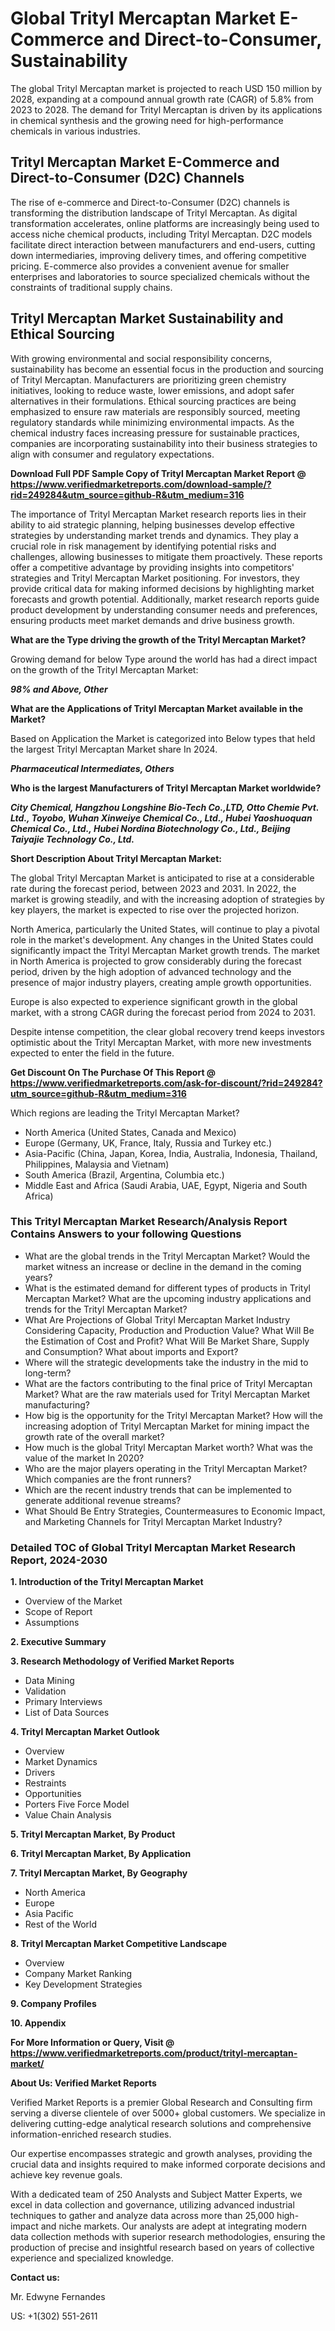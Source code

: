 <h1>Global Trityl Mercaptan Market E-Commerce and Direct-to-Consumer, Sustainability</h1><p class=""><p>The global Trityl Mercaptan market is projected to reach USD 150 million by 2028, expanding at a compound annual growth rate (CAGR) of 5.8% from 2023 to 2028. The demand for Trityl Mercaptan is driven by its applications in chemical synthesis and the growing need for high-performance chemicals in various industries.</p><h2>Trityl Mercaptan Market E-Commerce and Direct-to-Consumer (D2C) Channels</h2><p>The rise of e-commerce and Direct-to-Consumer (D2C) channels is transforming the distribution landscape of Trityl Mercaptan. As digital transformation accelerates, online platforms are increasingly being used to access niche chemical products, including Trityl Mercaptan. D2C models facilitate direct interaction between manufacturers and end-users, cutting down intermediaries, improving delivery times, and offering competitive pricing. E-commerce also provides a convenient avenue for smaller enterprises and laboratories to source specialized chemicals without the constraints of traditional supply chains.</p><h2>Trityl Mercaptan Market Sustainability and Ethical Sourcing</h2><p>With growing environmental and social responsibility concerns, sustainability has become an essential focus in the production and sourcing of Trityl Mercaptan. Manufacturers are prioritizing green chemistry initiatives, looking to reduce waste, lower emissions, and adopt safer alternatives in their formulations. Ethical sourcing practices are being emphasized to ensure raw materials are responsibly sourced, meeting regulatory standards while minimizing environmental impacts. As the chemical industry faces increasing pressure for sustainable practices, companies are incorporating sustainability into their business strategies to align with consumer and regulatory expectations.</p></p><p class=""><strong>Download Full PDF Sample Copy of Trityl Mercaptan Market Report @ <a href="https://www.verifiedmarketreports.com/download-sample/?rid=249284&utm_source=github-R&utm_medium=316" target="_blank">https://www.verifiedmarketreports.com/download-sample/?rid=249284&utm_source=github-R&utm_medium=316</a></strong></p><p>The importance of&nbsp;Trityl Mercaptan Market research reports lies in their ability to aid strategic planning, helping businesses develop effective strategies by understanding market trends and dynamics. They play a crucial role in risk management by identifying potential risks and challenges, allowing businesses to mitigate them proactively. These reports offer a competitive advantage by providing insights into competitors' strategies and Trityl Mercaptan Market positioning. For investors, they provide critical data for making informed decisions by highlighting market forecasts and growth potential. Additionally, market research reports guide product development by understanding consumer needs and preferences, ensuring products meet market demands and drive business growth.</p><p><strong>What are the&nbsp;Type driving the growth of the Trityl Mercaptan Market?</strong></p><p id="" class="">Growing demand for below Type around the world has had a direct impact on the growth of the Trityl Mercaptan Market:</p><p class=""><em><strong>98% and Above, Other</strong></em></p><p class=""><strong>What are the&nbsp;Applications&nbsp;of Trityl Mercaptan Market available in the Market?</strong></p><p id="" class="">Based on Application the Market is categorized into Below types that held the largest Trityl Mercaptan Market share In 2024.</p><p class=""><em><strong>Pharmaceutical Intermediates, Others</strong></em></p><p class=""><strong>Who is the largest Manufacturers of Trityl Mercaptan Market worldwide?</strong></p><p><em><strong>City Chemical, Hangzhou Longshine Bio-Tech Co.,LTD, Otto Chemie Pvt. Ltd., Toyobo, Wuhan Xinweiye Chemical Co., Ltd., Hubei Yaoshuoquan Chemical Co., Ltd., Hubei Nordina Biotechnology Co., Ltd., Beijing Taiyajie Technology Co., Ltd.</strong></em></p><p id="" class=""><strong>Short Description About Trityl Mercaptan Market:</strong></p><p>The global Trityl Mercaptan Market is anticipated to rise at a considerable rate during the forecast period, between 2023 and 2031. In 2022, the market is growing steadily, and with the increasing adoption of strategies by key players, the market is expected to rise over the projected horizon.</p><p>North America, particularly the United States, will continue to play a pivotal role in the market's development. Any changes in the United States could significantly impact the Trityl Mercaptan Market growth trends. The market in North America is projected to grow considerably during the forecast period, driven by the high adoption of advanced technology and the presence of major industry players, creating ample growth opportunities.</p><p>Europe is also expected to experience significant growth in the global market, with a strong CAGR during the forecast period from 2024 to 2031.</p><p>Despite intense competition, the clear global recovery trend keeps investors optimistic about the Trityl Mercaptan Market, with more new investments expected to enter the field in the future.</p><p id="" class=""><strong>Get Discount On The Purchase Of This Report @ <a href="https://www.verifiedmarketreports.com/ask-for-discount/?rid=249284?utm_source=github-R&utm_medium=316" target="_blank">https://www.verifiedmarketreports.com/ask-for-discount/?rid=249284?utm_source=github-R&utm_medium=316</a></strong></p><p class="">Which regions are leading the Trityl Mercaptan Market?</p><ul><li>North America (United States, Canada and Mexico)</li><li>Europe (Germany, UK, France, Italy, Russia and Turkey etc.)</li><li>Asia-Pacific (China, Japan, Korea, India, Australia, Indonesia, Thailand, Philippines, Malaysia and Vietnam)</li><li>South America (Brazil, Argentina, Columbia etc.)</li><li>Middle East and Africa (Saudi Arabia, UAE, Egypt, Nigeria and South Africa)</li></ul><h3 id="" class="">This Trityl Mercaptan Market Research/Analysis Report Contains Answers to your following Questions</h3><ul><li>What are the global trends in the Trityl Mercaptan Market? Would the market witness an increase or decline in the demand in the coming years?</li><li>What is the estimated demand for different types of products in Trityl Mercaptan Market? What are the upcoming industry applications and trends for the Trityl Mercaptan Market?</li><li>What Are Projections of Global Trityl Mercaptan Market Industry Considering Capacity, Production and Production Value? What Will Be the Estimation of Cost and Profit? What Will Be Market Share, Supply and Consumption? What about imports and Export?</li><li>Where will the strategic developments take the industry in the mid to long-term?</li><li>What are the factors contributing to the final price of Trityl Mercaptan Market? What are the raw materials used for Trityl Mercaptan Market manufacturing?</li><li>How big is the opportunity for the Trityl Mercaptan Market? How will the increasing adoption of Trityl Mercaptan Market for mining impact the growth rate of the overall market?</li><li>How much is the global Trityl Mercaptan Market worth? What was the value of the market In 2020?</li><li>Who are the major players operating in the Trityl Mercaptan Market? Which companies are the front runners?</li><li>Which are the recent industry trends that can be implemented to generate additional revenue streams?</li><li>What Should Be Entry Strategies, Countermeasures to Economic Impact, and Marketing Channels for Trityl Mercaptan Market Industry?</li></ul><h3 id="" class="">Detailed TOC of Global Trityl Mercaptan Market Research Report, 2024-2030</h3><p id="" class=""><strong>1. Introduction of the Trityl Mercaptan Market</strong></p><ul><li>Overview of the Market</li><li>Scope of Report</li><li>Assumptions</li></ul><p id="" class=""><strong>2. Executive Summary</strong></p><p id="" class=""><strong>3. Research Methodology of Verified Market Reports</strong></p><ul><li>Data Mining</li><li>Validation</li><li>Primary Interviews</li><li>List of Data Sources</li></ul><p id="" class=""><strong>4. Trityl Mercaptan Market Outlook</strong></p><ul><li>Overview</li><li>Market Dynamics</li><li>Drivers</li><li>Restraints</li><li>Opportunities</li><li>Porters Five Force Model</li><li>Value Chain Analysis</li></ul><p id="" class=""><strong>5. Trityl Mercaptan Market, By Product</strong></p><p id="" class=""><strong>6. Trityl Mercaptan Market, By Application</strong></p><p id="" class=""><strong>7. Trityl Mercaptan Market, By Geography</strong></p><ul><li>North America</li><li>Europe</li><li>Asia Pacific</li><li>Rest of the World</li></ul><p id="" class=""><strong>8. Trityl Mercaptan Market Competitive Landscape</strong></p><ul><li>Overview</li><li>Company Market Ranking</li><li>Key Development Strategies</li></ul><p id="" class=""><strong>9. Company Profiles</strong></p><p id="" class=""><strong>10. Appendix</strong></p><p id="" class=""><strong>For More Information or Query, Visit @ <a href="https://www.verifiedmarketreports.com/product/trityl-mercaptan-market/" target="_blank">https://www.verifiedmarketreports.com/product/trityl-mercaptan-market/</a></strong></p><p id="" class=""><strong>About Us: Verified Market Reports</strong></p><p id="" class="">Verified Market Reports is a premier Global Research and Consulting firm serving a diverse clientele of over 5000+ global customers. We specialize in delivering cutting-edge analytical research solutions and comprehensive information-enriched research studies.</p><p id="" class="">Our expertise encompasses strategic and growth analyses, providing the crucial data and insights required to make informed corporate decisions and achieve key revenue goals.</p><p id="" class="">With a dedicated team of 250 Analysts and Subject Matter Experts, we excel in data collection and governance, utilizing advanced industrial techniques to gather and analyze data across more than 25,000 high-impact and niche markets. Our analysts are adept at integrating modern data collection methods with superior research methodologies, ensuring the production of precise and insightful research based on years of collective experience and specialized knowledge.</p><p id="" class=""><strong>Contact us:</strong></p><p id="" class="">Mr. Edwyne Fernandes</p><p id="" class="">US: +1(302) 551-2611</p>